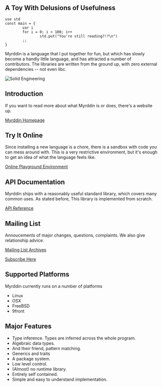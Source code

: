 A Toy With Delusions of Usefulness
----------------------------------

    use std
    const main = {
            var i
            for i = 0; i < 100; i++
                    std.put("You're still reading?!?\n")
            ;;
    }

Myrddin is a language that I put together for fun, but which has slowly become
a handly little language, and has attracted a number of contributors. The libraries
are written from the ground up, with zero external dependencies -- not even libc.

![Solid Engineering](http://eigenstate.org/myrddin/tacoma-narrows.jpg "Solid Engineering")

Introduction
-------------

If you want to read more about what Myrddin is or does, there's a website up.

[Myrddin Homepage](http://eigenstate.org/myrddin/)

Try It Online
-------------

Since installing a new language is a chore, there is a sandbox with code you can mess
around with. This is a very restrictive environment, but it's enough to get an idea
of what the language feels like.

[Online Playground Environment](http://eigenstate.org/myrddin/playground/)

API Documentation
-------------

Myrddin ships with a reasonably useful standard library, which covers many common uses. As
stated before, This library is implemented from scratch.

[API Reference](http://eigenstate.org/myrddin/doc/)

Mailing List
-------------

Annoucements of major changes, questions, complaints. We also give relationship advice.

[Mailing List Archives](http://eigenstate.org/archive/myrddin-dev/)

[Subscribe Here](http://eigenstate.org/myrddin/list-subscribe)

Supported Platforms
-------------------

Myrddin currently runs on a number of platforms

- Linux
- OSX
- FreeBSD
- 9front

Major Features
--------------

- Type inference. Types are inferred across the whole program.
- Algebraic data types.
- And their friend, pattern matching.
- Generics and traits
- A package system.
- Low level control.
- (Almost) no runtime library.
- Entirely self contained.
- Simple and easy to understand implementation.

